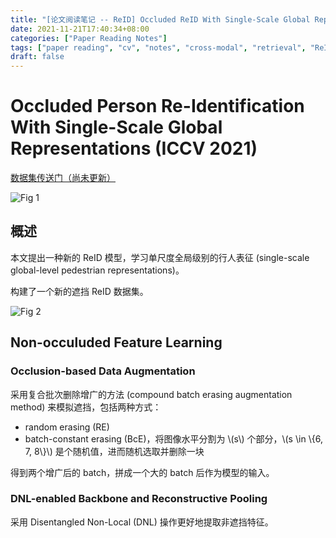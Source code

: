 ```yaml
---
title: "[论文阅读笔记 -- ReID] Occluded ReID With Single-Scale Global Representations (ICCV 2021)"
date: 2021-11-21T17:40:34+08:00
categories: ["Paper Reading Notes"]
tags: ["paper reading", "cv", "notes", "cross-modal", "retrieval", "ReID"]
draft: false
---
```


# Occluded Person Re-Identification With Single-Scale Global Representations (ICCV 2021)

[数据集传送门（尚未更新）](https://github.com/daidaidouer/OP-ReID)

![Fig 1](/images/2021/PRN119/1.png)

## 概述

本文提出一种新的 ReID 模型，学习单尺度全局级别的行人表征 (single-scale global-level pedestrian representations)。  

构建了一个新的遮挡 ReID 数据集。  

![Fig 2](/images/2021/PRN119/2.png)

## Non-occuluded Feature Learning

### Occlusion-based Data Augmentation

采用复合批次删除增广的方法 (compound batch erasing augmentation method) 来模拟遮挡，包括两种方式：  
+ random erasing (RE)
+ batch-constant erasing (BcE)，将图像水平分割为 \\(s\\) 个部分，\\(s \in \\{6, 7, 8\\}\\) 是个随机值，进而随机选取并删除一块

得到两个增广后的 batch，拼成一个大的 batch 后作为模型的输入。  

### DNL-enabled Backbone and Reconstructive Pooling

采用 Disentangled Non-Local (DNL) 操作更好地提取非遮挡特征。  

